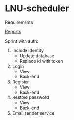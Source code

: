 # LNU-scheduler
 
[Requirements](https://docs.google.com/document/d/1DWLT_u7qI13H4BJcrbURAkuEblVvUH_MWA6TkRZpCcI/edit?usp=sharing)


[Reports](http://agile.tests-ua.com/Projects/368/Sprints)


Sprint with auth:
 1. Include Identity 
     * Update database
     * Replace id with token
 2. Login
     * View
     * Back-end
 3. Register
     * View
     * Back-end
 4. Restore password
     * View
     * Back-end
 5. Email sender service
  
